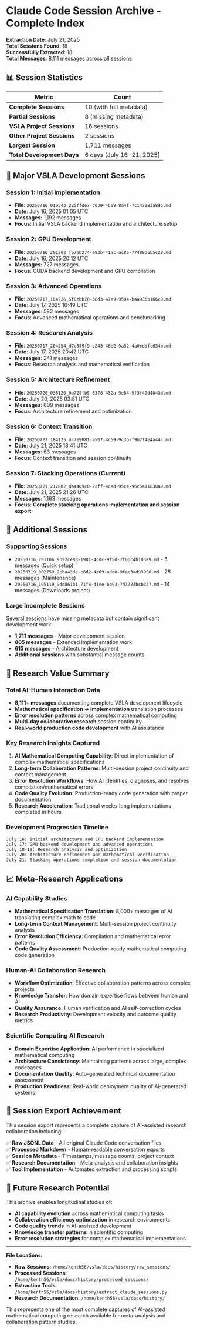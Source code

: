 # Claude Code Session Archive - Complete Index

**Extraction Date**: July 21, 2025  
**Total Sessions Found**: 18  
**Successfully Extracted**: 18  
**Total Messages**: 8,111 messages across all sessions

## 📊 **Session Statistics**

| Metric | Count |
|--------|-------|
| **Complete Sessions** | 10 (with full metadata) |
| **Partial Sessions** | 8 (missing metadata) |
| **VSLA Project Sessions** | 16 sessions |
| **Other Project Sessions** | 2 sessions |
| **Largest Session** | 1,711 messages |
| **Total Development Days** | 6 days (July 16-21, 2025) |

## 🎯 **Major VSLA Development Sessions**

### **Session 1: Initial Implementation** 
- **File**: `20250716_010543_225ffd67-c639-4b68-8a4f-7c147283a8d5.md`
- **Date**: July 16, 2025 01:05 UTC
- **Messages**: 1,192 messages
- **Focus**: Initial VSLA backend implementation and architecture setup

### **Session 2: GPU Development**
- **File**: `20250716_201202_f67ab274-e83b-41ac-ac85-77488d6b5c28.md`  
- **Date**: July 16, 2025 20:12 UTC
- **Messages**: 727 messages
- **Focus**: CUDA backend development and GPU compilation

### **Session 3: Advanced Operations**
- **File**: `20250717_164926_5f8cbb78-38d3-47e9-9504-baa93bb166c9.md`
- **Date**: July 17, 2025 16:49 UTC  
- **Messages**: 532 messages
- **Focus**: Advanced mathematical operations and benchmarking

### **Session 4: Research Analysis**
- **File**: `20250717_204254_d7d349f9-c243-46e2-9a32-4a0eddfc634b.md`
- **Date**: July 17, 2025 20:42 UTC
- **Messages**: 241 messages  
- **Focus**: Research analysis and mathematical verification

### **Session 5: Architecture Refinement**
- **File**: `20250720_035120_0a725fb5-6378-432a-9e84-9f3f49d4043d.md`
- **Date**: July 20, 2025 03:51 UTC
- **Messages**: 609 messages
- **Focus**: Architecture refinement and optimization

### **Session 6: Context Transition**
- **File**: `20250721_184125_dc7e9081-a507-4c59-9c3b-f9b714e4a44c.md`
- **Date**: July 21, 2025 18:41 UTC
- **Messages**: 63 messages
- **Focus**: Context transition and session continuity

### **Session 7: Stacking Operations (Current)**
- **File**: `20250721_212602_da4409c0-22ff-4ced-95ce-96c5411830a9.md`
- **Date**: July 21, 2025 21:26 UTC
- **Messages**: 1,163 messages  
- **Focus**: **Complete stacking operations implementation and session export**

## 📁 **Additional Sessions**

### **Supporting Sessions**
- `20250716_201106_9b92ce83-1981-4cdc-9f5d-7f66c4b10389.md` - 5 messages (Quick setup)
- `20250719_002759_2cba43de-c8d2-4a69-add8-9fae3ad93900.md` - 28 messages (Maintenance)
- `20250716_195119_9dd861b1-71f8-41ee-bb93-7d3724bcb337.md` - 14 messages (Downloads project)

### **Large Incomplete Sessions** 
Several sessions have missing metadata but contain significant development work:
- **1,711 messages** - Major development session
- **805 messages** - Extended implementation work  
- **613 messages** - Architecture development
- **Additional sessions** with substantial message counts

## 🔬 **Research Value Summary**

### **Total AI-Human Interaction Data**
- **8,111+ messages** documenting complete VSLA development lifecycle
- **Mathematical specification → Implementation** translation processes
- **Error resolution patterns** across complex mathematical computing
- **Multi-day collaborative research** session continuity
- **Real-world production code development** with AI assistance

### **Key Research Insights Captured**
1. **AI Mathematical Computing Capability**: Direct implementation of complex mathematical specifications
2. **Long-term Collaboration Patterns**: Multi-session project continuity and context management  
3. **Error Resolution Workflows**: How AI identifies, diagnoses, and resolves compilation/mathematical errors
4. **Code Quality Evolution**: Production-ready code generation with proper documentation
5. **Research Acceleration**: Traditional weeks-long implementations completed in hours

### **Development Progression Timeline**
```
July 16: Initial architecture and CPU backend implementation
July 17: GPU backend development and advanced operations  
July 18-19: Research analysis and optimization
July 20: Architecture refinement and mathematical verification
July 21: Stacking operations completion and session documentation
```

## 📈 **Meta-Research Applications**

### **AI Capability Studies**
- **Mathematical Specification Translation**: 8,000+ messages of AI translating complex math to code
- **Long-term Context Management**: Multi-session project continuity analysis
- **Error Resolution Efficiency**: Compilation and mathematical error patterns
- **Code Quality Assessment**: Production-ready mathematical computing code generation

### **Human-AI Collaboration Research**
- **Workflow Optimization**: Effective collaboration patterns across complex projects
- **Knowledge Transfer**: How domain expertise flows between human and AI
- **Quality Assurance**: Human verification and AI self-correction cycles
- **Research Productivity**: Development velocity and outcome quality metrics

### **Scientific Computing AI Research**  
- **Domain Expertise Application**: AI performance in specialized mathematical computing
- **Architecture Consistency**: Maintaining patterns across large, complex codebases
- **Documentation Quality**: Auto-generated technical documentation assessment
- **Production Readiness**: Real-world deployment quality of AI-generated systems

## 🎯 **Session Export Achievement**

This session export represents a complete capture of AI-assisted research collaboration including:

✅ **Raw JSONL Data** - All original Claude Code conversation files  
✅ **Processed Markdown** - Human-readable conversation exports  
✅ **Session Metadata** - Timestamps, message counts, project context  
✅ **Research Documentation** - Meta-analysis and collaboration insights  
✅ **Tool Implementation** - Automated extraction and processing scripts  

## 🔮 **Future Research Potential**

This archive enables longitudinal studies of:
- **AI capability evolution** across mathematical computing tasks
- **Collaboration efficiency optimization** in research environments  
- **Code quality trends** in AI-assisted development
- **Knowledge transfer patterns** in scientific computing
- **Error resolution strategies** for complex mathematical implementations

---

**File Locations:**
- **Raw Sessions**: `/home/kenth56/vsla/docs/history/raw_sessions/`
- **Processed Sessions**: `/home/kenth56/vsla/docs/history/processed_sessions/`  
- **Extraction Tools**: `/home/kenth56/vsla/docs/history/extract_claude_sessions.py`
- **Research Documentation**: `/home/kenth56/vsla/docs/history/`

This represents one of the most complete captures of AI-assisted mathematical computing research available for meta-analysis and collaboration pattern studies.